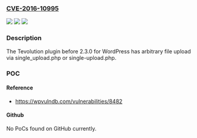 ### [CVE-2016-10995](https://cve.mitre.org/cgi-bin/cvename.cgi?name=CVE-2016-10995)
![](https://img.shields.io/static/v1?label=Product&message=n%2Fa&color=blue)
![](https://img.shields.io/static/v1?label=Version&message=n%2Fa&color=blue)
![](https://img.shields.io/static/v1?label=Vulnerability&message=n%2Fa&color=brighgreen)

### Description

The Tevolution plugin before 2.3.0 for WordPress has arbitrary file upload via single_upload.php or single-upload.php.

### POC

#### Reference
- https://wpvulndb.com/vulnerabilities/8482

#### Github
No PoCs found on GitHub currently.

